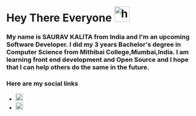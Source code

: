 # Hey There Everyone <img src="https://media.tenor.com/62H2GipHhHUAAAAi/marvel-future-revolution-marvel-future-fight.gif" width="40px" alt="hand waving">
### My name is **SAURAV KALITA** from India and I'm an upcoming Software Developer. I did my 3 years Bachelor's degree in Computer Science from Mithibai College,Mumbai,India. I am learning front end development and Open Source and I hope that I can help others do the same in the future.


### Here are my social links
- <a href="https://twitter.com/SKalita0221"><img src="https://www.freepnglogos.com/uploads/twitter-logo-png/twitter-logo-vector-png-clipart-1.png" width="20px"></a>
- <a href="https://www.linkedin.com/in/saurav-kalita-24230923b/"><img src="https://cdn-icons-png.flaticon.com/512/174/174857.png" alt="linkedin" width="20px"></a>

<!--
**SauravKalita22/SauravKalita22** is a ✨ _special_ ✨ repository because its `README.md` (this file) appears on your GitHub profile.

Here are some ideas to get you started:

- 🔭 I’m currently working on ...
- 🌱 I’m currently learning ...
- 👯 I’m looking to collaborate on ...
- 🤔 I’m looking for help with ...
- 💬 Ask me about ...
- 📫 How to reach me: ...
- 😄 Pronouns: ...
- ⚡ Fun fact: ...
-->
